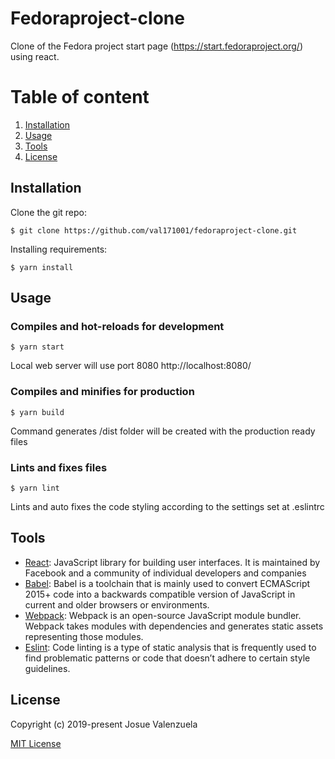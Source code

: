 # Fedoraproject-clone

Clone of the Fedora project start page (https://start.fedoraproject.org/) using react.

# Table of content
1. [Installation](#Installation)
1. [Usage](#Usage)
1. [Tools](#Tools)
1. [License](#License)

## Installation
Clone the git repo:

```
$ git clone https://github.com/val171001/fedoraproject-clone.git
```

Installing requirements:

```
$ yarn install
```
## Usage

### Compiles and hot-reloads for development
```
$ yarn start
```
Local web server will use port 8080 http://localhost:8080/
### Compiles and minifies for production
```
$ yarn build
```
Command generates /dist folder will be created with the production ready files

### Lints and fixes files
```
$ yarn lint
```
Lints and auto fixes the code styling according to the settings set at .eslintrc

## Tools
* [React](https://reactjs.org/): JavaScript library for building user interfaces. It is maintained by Facebook and a community of individual developers and companies
* [Babel](https://babeljs.io/): Babel is a toolchain that is mainly used to convert ECMAScript 2015+ code into a backwards compatible version of JavaScript in current and older browsers or environments.
* [Webpack](https://webpack.js.org/): Webpack is an open-source JavaScript module bundler. Webpack takes modules with dependencies and generates static assets representing those modules.
* [Eslint](https://eslint.org/): Code linting is a type of static analysis that is frequently used to find problematic patterns or code that doesn’t adhere to certain style guidelines.

## License
Copyright (c) 2019-present Josue Valenzuela

[MIT License](http://en.wikipedia.org/wiki/MIT_License)